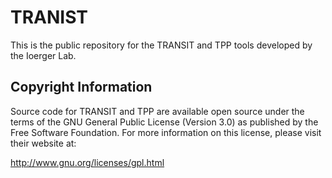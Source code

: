 # TRANIST


This is the public repository for the TRANSIT and TPP tools developed by the Ioerger Lab.








## Copyright Information

Source code for TRANSIT and TPP are available open source under the terms of the GNU General Public License (Version 3.0) as published by the Free Software Foundation.
For more information on this license, please visit their website at:

http://www.gnu.org/licenses/gpl.html



